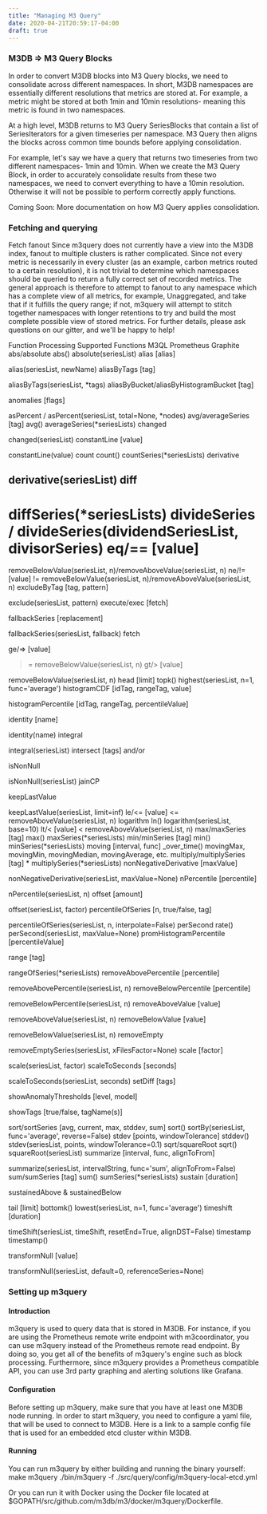 ```yaml
---
title: "Managing M3 Query"
date: 2020-04-21T20:59:17-04:00
draft: true
---
```


### M3DB => M3 Query Blocks

In order to convert M3DB blocks into M3 Query blocks, we need to consolidate across different namespaces. In short, M3DB namespaces are essentially different resolutions that metrics are stored at. For example, a metric might be stored at both 1min and 10min resolutions- meaning this metric is found in two namespaces.

At a high level, M3DB returns to M3 Query SeriesBlocks that contain a list of SeriesIterators for a given timeseries per namespace. M3 Query then aligns the blocks across common time bounds before applying consolidation.

For example, let's say we have a query that returns two timeseries from two different namespaces- 1min and 10min. When we create the M3 Query Block, in order to accurately consolidate results from these two namespaces, we need to convert everything to have a 10min resolution. Otherwise it will not be possible to perform correctly apply functions.

Coming Soon: More documentation on how M3 Query applies consolidation.

### Fetching and querying
Fetch fanout
Since m3query does not currently have a view into the M3DB index, fanout to multiple clusters is rather complicated. Since not every metric is necessarily in every cluster (as an example, carbon metrics routed to a certain resolution), it is not trivial to determine which namespaces should be queried to return a fully correct set of recorded metrics.
The general approach is therefore to attempt to fanout to any namespace which has a complete view of all metrics, for example, Unaggregated, and take that if it fulfills the query range; if not, m3query will attempt to stitch together namespaces with longer retentions to try and build the most complete possible view of stored metrics.
For further details, please ask questions on our gitter, and we'll be happy to help!

Function Processing
Supported Functions
M3QL
Prometheus
Graphite
abs/absolute
abs()
absolute(seriesList)
alias [alias]


alias(seriesList, newName)
aliasByTags [tag]


aliasByTags(seriesList, *tags)
aliasByBucket/aliasByHistogramBucket [tag]




anomalies [flags]




asPercent
/
asPercent(seriesList, total=None, *nodes)
avg/averageSeries [tag]
avg()
averageSeries(*seriesLists)
changed


changed(seriesList)
constantLine [value]


constantLine(value)
count
count()
countSeries(*seriesLists)
derivative


derivative(seriesList)
diff
-
diffSeries(*seriesLists)
divideSeries
/
divideSeries(dividendSeriesList, divisorSeries)
eq/== [value]
==
removeBelowValue(seriesList, n)/removeAboveValue(seriesList, n)
ne/!= [value]
!=
removeBelowValue(seriesList, n)/removeAboveValue(seriesList, n)
excludeByTag [tag, pattern]


exclude(seriesList, pattern)
execute/exec [fetch]




fallbackSeries [replacement]


fallbackSeries(seriesList, fallback)
fetch




ge/=> [value]
>=
removeBelowValue(seriesList, n)
gt/> [value]
>
removeBelowValue(seriesList, n)
head [limit]
topk()
highest(seriesList, n=1, func='average')
histogramCDF [idTag, rangeTag, value]




histogramPercentile [idTag, rangeTag, percentileValue]




identity [name]


identity(name)
integral


integral(seriesList)
intersect [tags]
and/or


isNonNull


isNonNull(seriesList)
jainCP




keepLastValue


keepLastValue(seriesList, limit=inf)
le/<= [value]
<=
removeAboveValue(seriesList, n)
logarithm
ln()
logarithm(seriesList, base=10)
lt/< [value]
<
removeAboveValue(seriesList, n)
max/maxSeries [tag]
max()
maxSeries(*seriesLists)
min/minSeries [tag]
min()
minSeries(*seriesLists)
moving [interval, func]
_over_time()
movingMax, movingMin, movingMedian, movingAverage, etc.
multiply/multiplySeries [tag]
*
multiplySeries(*seriesLists)
nonNegativeDerivative [maxValue]


nonNegativeDerivative(seriesList, maxValue=None)
nPercentile [percentile]


nPercentile(seriesList, n)
offset [amount]


offset(seriesList, factor)
percentileOfSeries [n, true/false, tag]


percentileOfSeries(seriesList, n, interpolate=False)
perSecond
rate()
perSecond(seriesList, maxValue=None)
promHistogramPercentile [percentileValue]




range [tag]


rangeOfSeries(*seriesLists)
removeAbovePercentile [percentile]


removeAbovePercentile(seriesList, n)
removeBelowPercentile [percentile]


removeBelowPercentile(seriesList, n)
removeAboveValue [value]


removeAboveValue(seriesList, n)
removeBelowValue [value]


removeBelowValue(seriesList, n)
removeEmpty


removeEmptySeries(seriesList, xFilesFactor=None)
scale [factor]


scale(seriesList, factor)
scaleToSeconds [seconds]


scaleToSeconds(seriesList, seconds)
setDiff [tags]




showAnomalyThresholds [level, model]




showTags [true/false, tagName(s)]




sort/sortSeries [avg, current, max, stddev, sum]
sort()
sortBy(seriesList, func='average', reverse=False)
stdev [points, windowTolerance]
stddev()
stdev(seriesList, points, windowTolerance=0.1)
sqrt/squareRoot
sqrt()
squareRoot(seriesList)
summarize [interval, func, alignToFrom]


summarize(seriesList, intervalString, func='sum', alignToFrom=False)
sum/sumSeries [tag]
sum()
sumSeries(*seriesLists)
sustain [duration]




sustainedAbove & sustainedBelow




tail [limit]
bottomk()
lowest(seriesList, n=1, func='average')
timeshift [duration]


timeShift(seriesList, timeShift, resetEnd=True, alignDST=False)
timestamp
timestamp()


transformNull [value]


transformNull(seriesList, default=0, referenceSeries=None)




### Setting up m3query
#### Introduction
m3query is used to query data that is stored in M3DB. For instance, if you are using the Prometheus remote write endpoint with m3coordinator, you can use m3query instead of the Prometheus remote read endpoint. By doing so, you get all of the benefits of m3query's engine such as block processing. Furthermore, since m3query provides a Prometheus compatible API, you can use 3rd party graphing and alerting solutions like Grafana.

#### Configuration
Before setting up m3query, make sure that you have at least one M3DB node running. In order to start m3query, you need to configure a yaml file, that will be used to connect to M3DB. Here is a link to a sample config file that is used for an embedded etcd cluster within M3DB.

#### Running
You can run m3query by either building and running the binary yourself:
make m3query
./bin/m3query -f ./src/query/config/m3query-local-etcd.yml

Or you can run it with Docker using the Docker file located at $GOPATH/src/github.com/m3db/m3/docker/m3query/Dockerfile.
